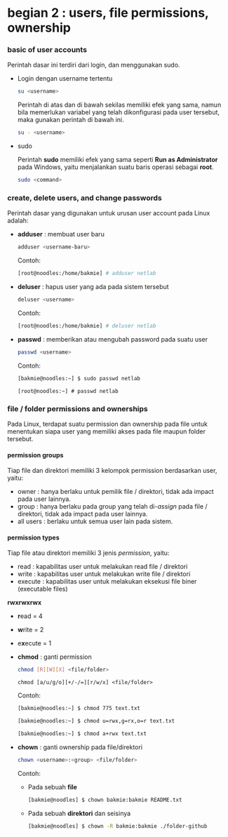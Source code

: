 # begian 2 : users, file permissions, ownership

### basic of user accounts

Perintah dasar ini terdiri dari login, dan menggunakan sudo.

- Login dengan username tertentu

    ```bash
    su <username>
    ```

    Perintah di atas dan di bawah sekilas memiliki efek yang sama, namun bila memerlukan variabel yang telah dikonfigurasi pada user tersebut, maka gunakan perintah di bawah ini.

    ```bash
    su - <username>
    ```

- sudo

  Perintah **sudo** memiliki efek yang sama seperti **Run as Administrator** pada Windows, yaitu menjalankan suatu baris operasi sebagai **root**.

  ```bash
  sudo <command>
  ```

  

### create, delete users, and change passwords

Perintah dasar yang digunakan untuk urusan user account pada Linux adalah:

- **adduser**	: membuat user baru

  ```bash
  adduser <username-baru>
  ```

  Contoh: 

  ```bash
  [root@noodles:/home/bakmie] # adduser netlab
  ```


- **deluser**	: hapus user yang ada pada sistem tersebut

  ```bash
  deluser <username>
  ```

  Contoh: 

  ```bash
  [root@noodles:/home/bakmie] # deluser netlab
  ```
  
- **passwd**	: memberikan atau mengubah password pada suatu user

  ```bash
  passwd <username>
  ```

  Contoh: 

  ```bash
  [bakmie@noodles:~] $ sudo passwd netlab
  ```
  
  ```
  [root@noodles:~] # passwd netlab
  ```
  

### file / folder permissions and ownerships

Pada Linux, terdapat suatu permission dan ownership pada file untuk menentukan siapa user yang memiliki akses pada file maupun folder tersebut.

#### permission groups

Tiap file dan direktori memiliki 3 kelompok permission berdasarkan user, yaitu:

- owner	: hanya berlaku untuk pemilik file / direktori, tidak ada impact pada user lainnya.
- group	: hanya berlaku pada group yang telah di-*assign* pada file / direktori, tidak ada impact pada user lainnya.
- all users : berlaku untuk semua user lain pada sistem.

#### permission types

Tiap file atau direktori memiliki 3 jenis *permission*, yaitu:

- read	: kapabilitas user untuk melakukan read file / direktori
- write	: kapabilitas user untuk melakukan write file / direktori
- execute : kapabilitas user untuk melakukan eksekusi file biner (executable files)

**rwxrwxrwx**

- **r**ead = 4
- **w**rite = 2
- e**x**ecute = 1



- **chmod**	: ganti permission

  ```bash
  chmod [R][W][X] <file/folder>
  ```

  ```
  chmod [a/u/g/o][+/-/=][r/w/x] <file/folder>
  ```

  Contoh: 

  ```bash
  [bakmie@noodles:~] $ chmod 775 text.txt 
  ```
    ```bash
  [bakmie@noodles:~] $ chmod u=rwx,g=rx,o=r text.txt 
    ```
  
  ```bash
  [bakmie@noodles:~] $ chmod a+rwx text.txt 
  ```

- **chown**	: ganti ownership pada file/direktori

  ```bash
  chown <username>:<group> <file/folder>
  ```
  Contoh: 

  - Pada sebuah **file**

    ```bash
    [bakmie@noodles] $ chown bakmie:bakmie README.txt
    ```

  - Pada sebuah **direktori** dan seisinya

    ```bash
    [bakmie@noodles] $ chown -R bakmie:bakmie ./folder-github
    ```
    
  
